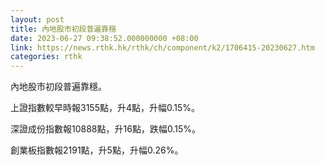 ```yaml
---
layout: post
title: 內地股市初段普遍靠穩
date: 2023-06-27 09:38:52.000000000 +08:00
link: https://news.rthk.hk/rthk/ch/component/k2/1706415-20230627.htm
categories: rthk
---
```


內地股市初段普遍靠穩。

上證指數較早時報3155點，升4點，升幅0.15%。

深證成份指數報10888點，升16點，跌幅0.15%。

創業板指數報2191點，升5點，升幅0.26%。

